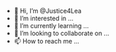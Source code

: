 - 👋 Hi, I’m @Justice4Lea
- 👀 I’m interested in ...
- 🌱 I’m currently learning ...
- 💞️ I’m looking to collaborate on ...
- 📫 How to reach me ...

<!---
Justice4Lea/Justice4Lea is a ✨ special ✨ repository because its `README.md` (this file) appears on your GitHub profile.
You can click the Preview link to take a look at your changes.
--->
